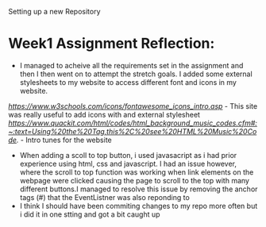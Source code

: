 Setting up a new Repository

# **Week1 Assignment Reflection:**
+ I managed to acheive all the requirements set in the assignment and then I then went on to attempt the stretch goals. I added some external stylesheets to my website to access different font and icons in my website. 

*https://www.w3schools.com/icons/fontawesome_icons_intro.asp* - This site was really useful to add icons with and external stylesheet
*https://www.quackit.com/html/codes/html_background_music_codes.cfm#:~:text=Using%20the%20Tag,this%2C%20see%20HTML%20Music%20Code.* - Intro tunes for the website

+ When adding a scoll to top button, i used javasacript as i had prior experience using html, css and javascript. I had an issue however, where the scroll to top function was working when link elements on the webpage were clicked causing the page to scroll to the top with many different buttons.I managed to resolve this issue by removing the anchor tags (#) that the EventListner was also reponding to 
+ I think I should have been commiting changes to my repo more often but i did it in one stting and got a bit caught up